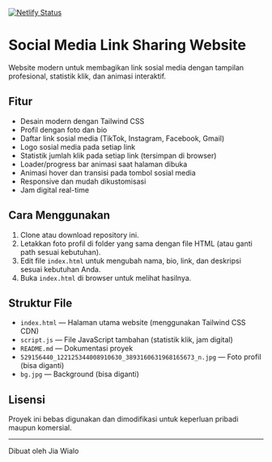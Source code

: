 [![Netlify Status](https://api.netlify.com/api/v1/badges/6afb98c8-7f48-4d5f-94d1-3d12329ab7cc/deploy-status)](https://app.netlify.com/projects/jiawialo/deploys)

# Social Media Link Sharing Website

Website modern untuk membagikan link sosial media dengan tampilan profesional, statistik klik, dan animasi interaktif.

## Fitur

- Desain modern dengan Tailwind CSS
- Profil dengan foto dan bio
- Daftar link sosial media (TikTok, Instagram, Facebook, Gmail)
- Logo sosial media pada setiap link
- Statistik jumlah klik pada setiap link (tersimpan di browser)
- Loader/progress bar animasi saat halaman dibuka
- Animasi hover dan transisi pada tombol sosial media
- Responsive dan mudah dikustomisasi
- Jam digital real-time

## Cara Menggunakan

1. Clone atau download repository ini.
2. Letakkan foto profil di folder yang sama dengan file HTML (atau ganti path sesuai kebutuhan).
3. Edit file `index.html` untuk mengubah nama, bio, link, dan deskripsi sesuai kebutuhan Anda.
4. Buka `index.html` di browser untuk melihat hasilnya.

## Struktur File

- `index.html` — Halaman utama website (menggunakan Tailwind CSS CDN)
- `script.js` — File JavaScript tambahan (statistik klik, jam digital)
- `README.md` — Dokumentasi proyek
- `529156440_122125344008910630_3893160631968165673_n.jpg` — Foto profil (bisa diganti)
- `bg.jpg` — Background (bisa diganti)

## Lisensi

Proyek ini bebas digunakan dan dimodifikasi untuk keperluan pribadi maupun komersial.

---

Dibuat oleh Jia Wialo
